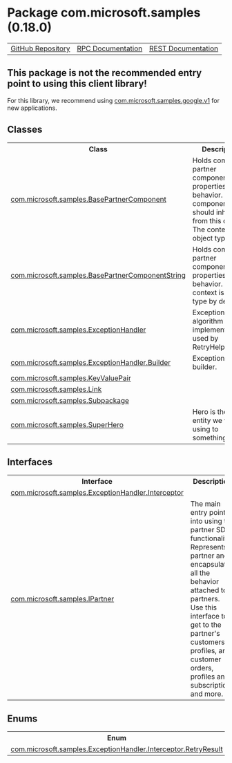 # Package com.microsoft.samples (0.18.0)
<table>
   <tr>
     <td><a href="https://github.com/googleapis/google-cloud-java/tree/main/java-apikeys/google-cloud-apikeys/src/main/java/com/microsoft/samples">GitHub Repository</a></td>
     <td><a href="https://cloud.google.com/api-keys/docs/reference/rpc">RPC Documentation</a></td>
     <td><a href="https://cloud.google.com/api-keys/docs/reference/rest">REST Documentation</a></td>
   </tr>
 </table>

## This package is not the recommended entry point to using this client library!

 For this library, we recommend using [com.microsoft.samples.google.v1](https://cloud.google.com/java/docs/reference/google-cloud-apikeys/latest/com.microsoft.samples.google.v1) for new applications.

## Classes
<table>
   <tr>
     <th>
Class</th>
     <th>
Description</th>
<tr>
<td><a href="https://cloud.google.com/java/docs/reference/google-cloud-apikeys/latest/com.microsoft.samples.BasePartnerComponent">com.microsoft.samples.BasePartnerComponent</a></td>
<td>
Holds common partner component properties and behavior. All components should inherit from this
 class. The context object type.</td>
   </tr>
<tr>
<td><a href="https://cloud.google.com/java/docs/reference/google-cloud-apikeys/latest/com.microsoft.samples.BasePartnerComponentString">com.microsoft.samples.BasePartnerComponentString</a></td>
<td>
Holds common partner component properties and behavior. The context is string type by default.</td>
   </tr>
<tr>
<td><a href="https://cloud.google.com/java/docs/reference/google-cloud-apikeys/latest/com.microsoft.samples.ExceptionHandler">com.microsoft.samples.ExceptionHandler</a></td>
<td>
Exception retry algorithm implementation used by <xref uid="RetryHelper" data-throw-if-not-resolved="false">RetryHelper</xref>.</td>
   </tr>
<tr>
<td><a href="https://cloud.google.com/java/docs/reference/google-cloud-apikeys/latest/com.microsoft.samples.ExceptionHandler.Builder">com.microsoft.samples.ExceptionHandler.Builder</a></td>
<td>
ExceptionHandler builder.</td>
   </tr>
<tr>
<td><a href="https://cloud.google.com/java/docs/reference/google-cloud-apikeys/latest/com.microsoft.samples.KeyValuePair">com.microsoft.samples.KeyValuePair</a></td>
<td>
</td>
   </tr>
<tr>
<td><a href="https://cloud.google.com/java/docs/reference/google-cloud-apikeys/latest/com.microsoft.samples.Link">com.microsoft.samples.Link</a></td>
<td>
</td>
   </tr>
<tr>
<td><a href="https://cloud.google.com/java/docs/reference/google-cloud-apikeys/latest/com.microsoft.samples.Subpackage">com.microsoft.samples.Subpackage</a></td>
<td>
</td>
   </tr>
<tr>
<td><a href="https://cloud.google.com/java/docs/reference/google-cloud-apikeys/latest/com.microsoft.samples.SuperHero">com.microsoft.samples.SuperHero</a></td>
<td>
Hero is the main entity we will be using to something</td>
   </tr>
 </table>

## Interfaces
<table>
   <tr>
     <th>
Interface</th>
     <th>
Description</th>
<tr>
<td><a href="https://cloud.google.com/java/docs/reference/google-cloud-apikeys/latest/com.microsoft.samples.ExceptionHandler.Interceptor">com.microsoft.samples.ExceptionHandler.Interceptor</a></td>
<td>
</td>
   </tr>
<tr>
<td><a href="https://cloud.google.com/java/docs/reference/google-cloud-apikeys/latest/com.microsoft.samples.IPartner">com.microsoft.samples.IPartner</a></td>
<td>
The main entry point into using the partner SDK functionality. Represents a partner and
 encapsulates all the behavior attached to partners. Use this interface to get to the partner's
 customers, profiles, and customer orders, profiles and subscriptions and more.</td>
   </tr>
 </table>

## Enums
<table>
   <tr>
     <th>
Enum</th>
     <th>
Description</th>
<tr>
<td><a href="https://cloud.google.com/java/docs/reference/google-cloud-apikeys/latest/com.microsoft.samples.ExceptionHandler.Interceptor.RetryResult">com.microsoft.samples.ExceptionHandler.Interceptor.RetryResult</a></td>
<td>
</td>
   </tr>
 </table>

